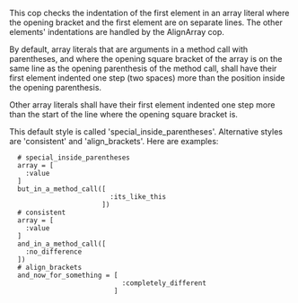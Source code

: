 This cop checks the indentation of the first element in an array literal
where the opening bracket and the first element are on separate lines.
The other elements' indentations are handled by the AlignArray cop.

By default, array literals that are arguments in a method call with
parentheses, and where the opening square bracket of the array is on the
same line as the opening parenthesis of the method call, shall have
their first element indented one step (two spaces) more than the
position inside the opening parenthesis.

Other array literals shall have their first element indented one step
more than the start of the line where the opening square bracket is.

This default style is called 'special_inside_parentheses'. Alternative
styles are 'consistent' and 'align_brackets'. Here are examples:

      # special_inside_parentheses
      array = [
        :value
      ]
      but_in_a_method_call([
                             :its_like_this
                           ])
      # consistent
      array = [
        :value
      ]
      and_in_a_method_call([
        :no_difference
      ])
      # align_brackets
      and_now_for_something = [
                                :completely_different
                              ]
